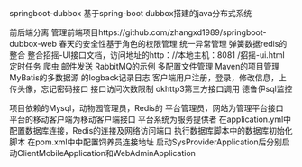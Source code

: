 springboot-dubbox
基于spring-boot dubbox搭建的java分布式系统

前后端分离
管理前端项目https://github.com/zhangxd1989/springboot-dubbox-web
春天的安全性基于角色的权限管理
统一异常管理
弹簧数据redis的整合
整合招摇-UI接口文档，访问地址的http：//本地主机：8081 /招摇-ui.html
定时任务
爬虫
邮件发送
RabbitMQ的示例
多配置文件管理
Maven的项目管理
MyBatis的多数据源
的logback记录日志
客户端用户注册，登录，修改信息，上传头像，忘记密码接口
接口访问次数限制
okhttp3第三方接口调用
德鲁伊sql监控

项目依赖的Mysql，动物园管理员，Redis的
平台管理员，网站为管理平台接口
平台的移动客户端为移动客户端接口
平台系统为服务提供者
在application.yml中配置数据库连接，Redis的连接及网络访问端口
执行数据库脚本中的数据库初始化脚本
在pom.xml中中配置饲养员连接地址
启动SysProviderApplication后分别启动ClientMobileApplication和WebAdminApplication
